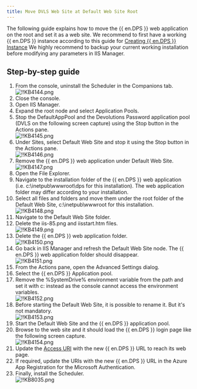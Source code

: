 ```yaml
---
title: Move DVLS Web Site at Default Web Site Root
---
```

The following guide explains how to move the {{ en.DPS }} web application on the root and set it as a web site. We recommend to first have a working {{ en.DPS }} instance according to this guide for [Creating {{ en.DPS }} Instance](/server/installation/create-server-instance/) We highly recommend to backup your current working installation before modifying any parameters in IIS Manager.

## Step-by-step guide

1. From the console, uninstall the Scheduler in the Companions tab.  
![!!KB4144.png](/img/en/kb/KB4144.png)
1. Close the console.
1. Open IIS Manager.
1. Expand the root node and select Application Pools.
1. Stop the DefaultAppPool and the Devolutions Password application pool (DVLS on the following screen capture) using the Stop button in the Actions pane.  
![!!KB4145.png](/img/en/kb/KB4145.png)
1. Under Sites, select Default Web Site and stop it using the Stop button in the Actions pane.  
![!!KB4146.png](/img/en/kb/KB4146.png)
1. Remove the {{ en.DPS }} web application under Default Web Site.  
![!!KB4147.png](/img/en/kb/KB4147.png)
1. Open the File Explorer.
1. Navigate to the installation folder of the {{ en.DPS }} web application (i.e. c:\inetpub\wwwroot\dps for this installation). The web application folder may differ according to your installation.
1. Select all files and folders and move them under the root folder of the Default Web Site, c:\inetpub\wwwroot for this installation.  
![!!KB4148.png](/img/en/kb/KB4148.png)
1. Navigate to the Default Web Site folder.
1. Delete the iis-85.png and iisstart.htm files.  
![!!KB4149.png](/img/en/kb/KB4149.png)
1. Delete the {{ en.DPS }} web application folder.  
![!!KB4150.png](/img/en/kb/KB4150.png)
1. Go back in IIS Manager and refresh the Default Web Site node. The {{ en.DPS }} web application folder should disappear.  
![!!KB4151.png](/img/en/kb/KB4151.png)
1. From the Actions pane, open the Advanced Settings dialog.
1. Select the {{ en.DPS }} Application pool.
1. Remove the %SystemDrive% environment variable from the path and set it with c: instead as the console cannot access the environment variables.  
![!!KB4152.png](/img/en/kb/KB4152.png)
1. Before starting the Default Web Site, it is possible to rename it. But it's not mandatory.  
![!!KB4153.png](/img/en/kb/KB4153.png)
1. Start the Default Web Site and the {{ en.DPS }} application pool.
1. Browse to the web site and it should load the {{ en.DPS }} login page like the following screen capture.  
![!!KB4154.png](/img/en/kb/KB4154.png)
1. Update the [Access URI](https://docs.devolutions.net/kb/devolutions-server/knowledge-base/access-uri/) with the new {{ en.DPS }} URL to reach its web page.  
1. If required, update the URIs with the new {{ en.DPS }} URL in the Azure App Registration for the Microsoft Authentication.
1. Finally, install the Scheduler.  
![!!KB8035.png](/img/en/kb/KB8035.png)
